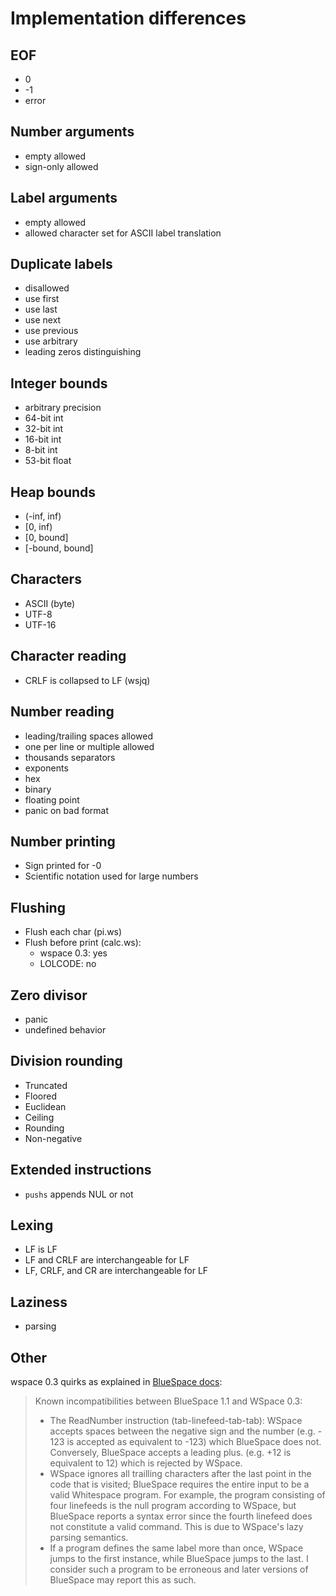# Implementation differences

## EOF

- 0
- -1
- error

## Number arguments

- empty allowed
- sign-only allowed

## Label arguments

- empty allowed
- allowed character set for ASCII label translation

## Duplicate labels

- disallowed
- use first
- use last
- use next
- use previous
- use arbitrary
- leading zeros distinguishing

## Integer bounds

- arbitrary precision
- 64-bit int
- 32-bit int
- 16-bit int
- 8-bit int
- 53-bit float

## Heap bounds

- (-inf, inf)
- [0, inf)
- [0, bound]
- [-bound, bound]

## Characters

- ASCII (byte)
- UTF-8
- UTF-16

## Character reading

- CRLF is collapsed to LF (wsjq)

## Number reading

- leading/trailing spaces allowed
- one per line or multiple allowed
- thousands separators
- exponents
- hex
- binary
- floating point
- panic on bad format

## Number printing

- Sign printed for -0
- Scientific notation used for large numbers

## Flushing

- Flush each char (pi.ws)
- Flush before print (calc.ws):
  - wspace 0.3: yes
  - LOLCODE: no

## Zero divisor

- panic
- undefined behavior

## Division rounding

- Truncated
- Floored
- Euclidean
- Ceiling
- Rounding
- Non-negative

## Extended instructions

- `pushs` appends NUL or not

## Lexing

- LF is LF
- LF and CRLF are interchangeable for LF
- LF, CRLF, and CR are interchangeable for LF

## Laziness

- parsing

## Other

wspace 0.3 quirks as explained in
[BlueSpace docs](https://cpjsmith.uk/whitespace):

> Known incompatibilities between BlueSpace 1.1 and WSpace 0.3:
>
> - The ReadNumber instruction (tab-linefeed-tab-tab): WSpace accepts
>   spaces between the negative sign and the number (e.g. - 123 is
>   accepted as equivalent to -123) which BlueSpace does not.
>   Conversely, BlueSpace accepts a leading plus. (e.g. +12 is
>   equivalent to 12) which is rejected by WSpace.
> - WSpace ignores all trailling characters after the last point in the
>   code that is visited; BlueSpace requires the entire input to be a
>   valid Whitespace program. For example, the program consisting of
>   four linefeeds is the null program according to WSpace, but
>   BlueSpace reports a syntax error since the fourth linefeed does not
>   constitute a valid command. This is due to WSpace's lazy parsing
>   semantics.
> - If a program defines the same label more than once, WSpace jumps to
>   the first instance, while BlueSpace jumps to the last. I consider
>   such a program to be erroneous and later versions of BlueSpace may
>   report this as such.

